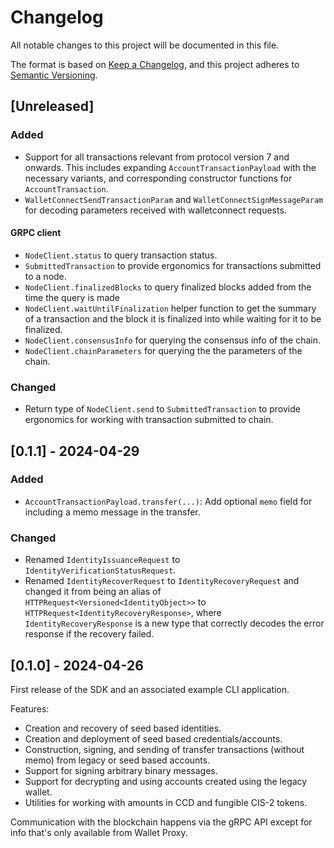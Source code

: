 # Changelog

All notable changes to this project will be documented in this file.

The format is based on [Keep a Changelog](https://keepachangelog.com/en/1.1.0/),
and this project adheres to [Semantic Versioning](https://semver.org/spec/v2.0.0.html).

## [Unreleased]

### Added

- Support for all transactions relevant from protocol version 7 and onwards. This includes expanding `AccountTransactionPayload`
  with the necessary variants, and corresponding constructor functions for `AccountTransaction`.
- `WalletConnectSendTransactionParam` and `WalletConnectSignMessageParam` for decoding parameters received with walletconnect requests.

#### GRPC client
- `NodeClient.status` to query transaction status.
- `SubmittedTransaction` to provide ergonomics for transactions submitted to a node.
- `NodeClient.finalizedBlocks` to query finalized blocks added from the time the query is made
- `NodeClient.waitUntilFinalization` helper function to get the summary of a transaction and the block it is finalized into while waiting for it to be finalized.
- `NodeClient.consensusInfo` for querying the consensus info of the chain.
- `NodeClient.chainParameters` for querying the the parameters of the chain.

### Changed

- Return type of `NodeClient.send` to `SubmittedTransaction` to provide ergonomics for working with transaction submitted to chain.

## [0.1.1] - 2024-04-29

### Added

- `AccountTransactionPayload.transfer(...)`: Add optional `memo` field for including a memo message in the transfer.

### Changed

- Renamed `IdentityIssuanceRequest` to `IdentityVerificationStatusRequest`.
- Renamed `IdentityRecoverRequest` to `IdentityRecoveryRequest` and changed it from being an alias
  of `HTTPRequest<Versioned<IdentityObject>>` to `HTTPRequest<IdentityRecoveryResponse>`,
  where `IdentityRecoveryResponse` is a new type that correctly decodes the error response if the recovery failed.

## [0.1.0] - 2024-04-26

First release of the SDK and an associated example CLI application.

Features:

- Creation and recovery of seed based identities.
- Creation and deployment of seed based credentials/accounts.
- Construction, signing, and sending of transfer transactions (without memo) from legacy or seed based accounts.
- Support for signing arbitrary binary messages.
- Support for decrypting and using accounts created using the legacy wallet.
- Utilities for working with amounts in CCD and fungible CIS-2 tokens.

Communication with the blockchain happens via the gRPC API except for info that's only available from Wallet Proxy.

